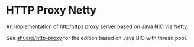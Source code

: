 # HTTP Proxy Netty

An implementation of http/https proxy server based on Java NIO via [Netty](https://netty.io).

See [shuaicj/http-proxy](https://github.com/shuaicj/http-proxy)
for the edition based on Java BIO with thread pool.
